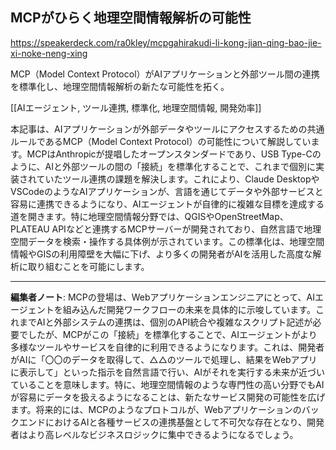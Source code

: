 ## MCPがひらく地理空間情報解析の可能性

https://speakerdeck.com/ra0kley/mcpgahirakudi-li-kong-jian-qing-bao-jie-xi-noke-neng-xing

MCP（Model Context Protocol）がAIアプリケーションと外部ツール間の連携を標準化し、地理空間情報解析の新たな可能性を拓く。

[[AIエージェント, ツール連携, 標準化, 地理空間情報, 開発効率]]

本記事は、AIアプリケーションが外部データやツールにアクセスするための共通ルールであるMCP（Model Context Protocol）の可能性について解説しています。MCPはAnthropicが提唱したオープンスタンダードであり、USB Type-Cのように、AIと外部ツールの間の「接続」を標準化することで、これまで個別に実装されていたツール連携の課題を解決します。これにより、Claude DesktopやVSCodeのようなAIアプリケーションが、言語を通じてデータや外部サービスと容易に連携できるようになり、AIエージェントが自律的に複雑な目標を達成する道を開きます。特に地理空間情報分野では、QGISやOpenStreetMap、PLATEAU APIなどと連携するMCPサーバーが開発されており、自然言語で地理空間データを検索・操作する具体例が示されています。この標準化は、地理空間情報やGISの利用障壁を大幅に下げ、より多くの開発者がAIを活用した高度な解析に取り組むことを可能にします。

---

**編集者ノート**: MCPの登場は、Webアプリケーションエンジニアにとって、AIエージェントを組み込んだ開発ワークフローの未来を具体的に示唆しています。これまでAIと外部システムの連携は、個別のAPI統合や複雑なスクリプト記述が必要でしたが、MCPがこの「接続」を標準化することで、AIエージェントがより多様なツールやサービスを自律的に利用できるようになります。これは、開発者がAIに「〇〇のデータを取得して、△△のツールで処理し、結果をWebアプリに表示して」といった指示を自然言語で行い、AIがそれを実行する未来が近づいていることを意味します。特に、地理空間情報のような専門性の高い分野でもAIが容易にデータを扱えるようになることは、新たなサービス開発の可能性を広げます。将来的には、MCPのようなプロトコルが、WebアプリケーションのバックエンドにおけるAIと各種サービスの連携基盤として不可欠な存在となり、開発者はより高レベルなビジネスロジックに集中できるようになるでしょう。
